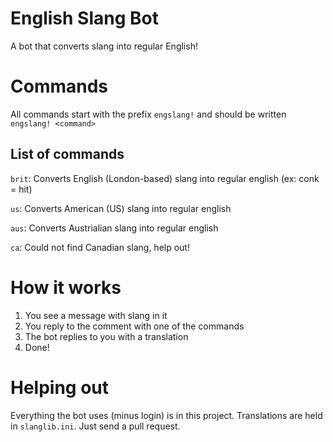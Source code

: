 English Slang Bot
=================
A bot that converts slang into regular English!

# Commands
All commands start with the prefix `engslang!` and should be written `engslang! <command>`

## List of commands

`brit`: Converts English (London-based) slang into regular english (ex: conk = hit)

`us`: Converts American (US) slang into regular english

`aus`: Converts Austrialian slang into regular english

`ca`: Could not find Canadian slang, help out!

# How it works

1) You see a message with slang in it
2) You reply to the comment with one of the commands
3) The bot replies to you with a translation
4) Done!

# Helping out
Everything the bot uses (minus login) is in this project. Translations are held in `slanglib.ini`. Just send a pull request.
